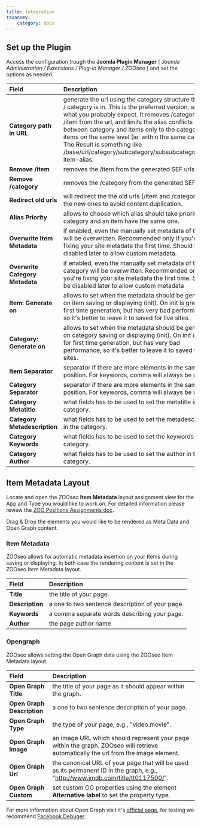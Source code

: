 ```yaml
---
title: Integration
taxonomy:
    category: docs
---
```

## Set up the Plugin 

Access the configuration trough the **Joomla Plugin Manager** ( *Joomla Administration / Extensions / Plug-in Manager / ZOOseo* ) and set the options as needed.

| Field       | Description |
| :---------- | :---------- |
| **Category path in URL** | generate the url using the category structure the item / category is in. This is the preferred version, and also what you probably expect. It removes /category and /item from the url, and limits the alias conflicts between category and items only to the category and items on the same level (ie: within the same category. The Result is something like /base/url/category/subcategory/subsubcategory/the-item-alias.
| **Remove /item** | removes the /item from the generated SEF urls.
| **Remove /category** | removes the /category from the generated SEF urls.
| **Redirect old urls** | will redirect the the old urls (/item and /category) to the new ones to avoid content duplication.
| **Alias Priority** | allows to choose which alias should take priority if a category and an item have the same one.
| **Overwrite Item Metadata** | if enabled, even the manually set metadata of the item will be overwritten. Recommended only if you're fixing your site metadata the first time. Should be disabled later to allow custom metadata.
| **Overwrite Category Metadata** | if enabled, even the manually set metadata of the category will be overwritten. Recommended only if you're fixing your site metadata the first time. Should be disabled later to allow custom metadata
| **Item: Generate on** | allows to set when the metadata should be generated, on item saving or displaying (init). On init is great for first time generation, but has very bad performance, so it's better to leave it to saved for live sites.
| **Category: Generate on** | allows to set when the metadata should be generated, on category saving or displaying (init). On init is great for first time generation, but has very bad performance, so it's better to leave it to saved for live sites.
| **Item Separator** | separator if there are more elements in the same position. For keywords, comma will always be used.
| **Category Separator** | separator if there are more elements in the same position. For keywords, comma will always be used.
| **Category Metatitle** | what fields has to be used to set the metatitle in the category.
| **Category Metadescription** | what fields has to be used to set the metadescription in the category.
| **Category Keywords** | what fields has to be used to set the keywords in the category.
| **Category Author** | what fields has to be used to set the author in the category.

## Item Metadata Layout

Locate and open the *ZOOseo* **Item Metadata** layout assignment view for the App and Type you would like to work on. For detailed information please review the [ZOO Positions Assignments doc](http://www.yootheme.com/zoo/documentation/advanced/assign-elements-to-layout-positions).

Drag & Drop the elements you would like to be rendered as Meta Data and Open Graph content.

### Item Metadata

ZOOseo allows for automatic metadata insertion on your Items during saving or displaying. In both case the rendering content is set in the ZOOseo Item Metadata layout.

| Field       | Description |
| :---------- | :---------- |
| **Title** | the title of your page.
| **Description** | a one to two sentence description of your page.
| **Keywords** | a comma separate words describing your page.
| **Author** | the page author name

### Opengraph

ZOOseo allows setting the Open Graph data using the ZOOseo Item Metadata layout.

| Field       | Description |
| :---------- | :---------- |
| **Open Graph Title** | the title of your page as it should appear within the graph.
| **Open Graph Description** | a one to two sentence description of your page.
| **Open Graph Type** | the type of your page, e.g., "video.movie".
| **Open Graph Image** | an image URL which should represent your page within the graph. ZOOseo will retrieve automatically the url from the image element.
| **Open Graph Url** | the canonical URL of your page that will be used as its permanent ID in the graph, e.g., "http://www.imdb.com/title/tt0117500/".
| **Open Graph Custom** | set custom OG properties using the element **Alternative label** to set the property type.

For more information about Open Graph visit it's [official page](http://ogp.me/), for testing we recommend [Facebook Debuger](https://www.facebook.com/login.php?next=https%3A%2F%2Fdevelopers.facebook.com%2Ftools%2Fdebug%2F).
